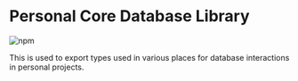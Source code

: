 # Personal Core Database Library

![npm](https://img.shields.io/npm/v/%40aneuhold%2Fcore-ts-db-lib)

This is used to export types used in various places for database interactions in personal projects.
